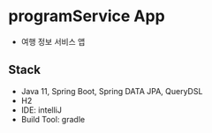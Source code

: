 # programService App
- 여행 정보 서비스 앱

## Stack
- Java 11, Spring Boot, Spring DATA JPA, QueryDSL
- H2
- IDE: intelliJ
- Build Tool: gradle


